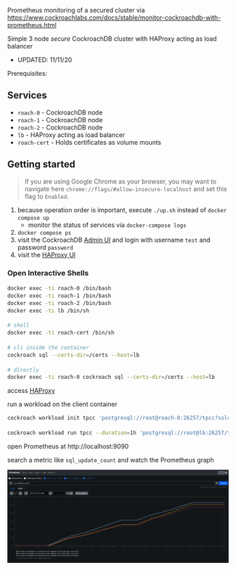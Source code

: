 Prometheus monitoring of a secured cluster via https://www.cockroachlabs.com/docs/stable/monitor-cockroachdb-with-prometheus.html

Simple 3 node *secure* CockroachDB cluster with HAProxy acting as load balancer

* UPDATED: 11/11/20

Prerequisites:

## Services
* `roach-0` - CockroachDB node
* `roach-1` - CockroachDB node
* `roach-2` - CockroachDB node
* `lb` - HAProxy acting as load balancer
* `roach-cert` - Holds certificates as volume mounts

## Getting started
>If you are using Google Chrome as your browser, you may want to navigate here `chrome://flags/#allow-insecure-localhost` and set this flag to `Enabled`.

1) because operation order is important, execute `./up.sh` instead of `docker compose up`
   - monitor the status of services via `docker-compose logs`
2) `docker compose ps`
3) visit the CockroachDB [Admin UI](https://localhost:8080) and login with username `test` and password `password`
4) visit the [HAProxy UI](http://localhost:8081)

### Open Interactive Shells
```bash
docker exec -ti roach-0 /bin/bash
docker exec -ti roach-1 /bin/bash
docker exec -ti roach-2 /bin/bash
docker exec -ti lb /bin/sh

# shell
docker exec -ti roach-cert /bin/sh

# cli inside the container
cockroach sql --certs-dir=/certs --host=lb

# directly
docker exec -ti roach-0 cockroach sql --certs-dir=/certs --host=lb
```

access [HAProxy](http://localhost:8081)



run a workload on the client container

```bash
cockroach workload init tpcc 'postgresql://root@roach-0:26257/tpcc?sslcert=%2Fcerts%2Fclient.root.crt&sslkey=%2Fcerts%2Fclient.root.key&sslmode=verify-full&sslrootcert=%2Fcerts%2Fca.crt'

cockroach workload run tpcc --duration=1h 'postgresql://root@lb:26257/tpcc?sslcert=%2Fcerts%2Fclient.root.crt&sslkey=%2Fcerts%2Fclient.root.key&sslmode=verify-full&sslrootcert=%2Fcerts%2Fca.crt'
```

open Prometheus at http://localhost:9090

search a metric like `sql_update_count` and watch the Prometheus graph

![Update Count](images/updates.png)


